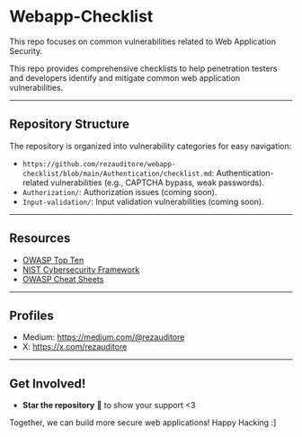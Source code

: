 # Webapp-Checklist
This repo focuses on common vulnerabilities related to Web Application Security.

This repo provides comprehensive checklists to help penetration testers and developers identify and mitigate common web application vulnerabilities.

---

## Repository Structure

The repository is organized into vulnerability categories for easy navigation:

- `https://github.com/rezauditore/webapp-checklist/blob/main/Authentication/checklist.md`: Authentication-related vulnerabilities (e.g., CAPTCHA bypass, weak passwords).
- `Authorization/`: Authorization issues (coming soon).
- `Input-validation/`: Input validation vulnerabilities (coming soon).


---

## Resources

- [OWASP Top Ten](https://owasp.org/www-project-top-ten/)
- [NIST Cybersecurity Framework](https://www.nist.gov/cyberframework)
- [OWASP Cheat Sheets](https://cheatsheetseries.owasp.org/)

---

## Profiles
- Medium: https://medium.com/@rezauditore
- X: https://x.com/rezauditore

---

## Get Involved!

- **Star the repository** 🌟 to show your support <3

Together, we can build more secure web applications! Happy Hacking :]
